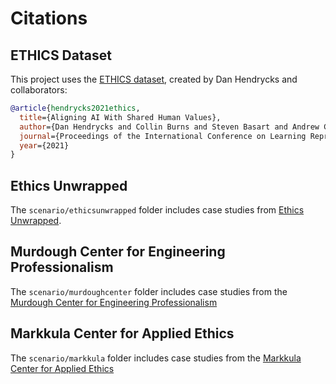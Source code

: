 # Citations

## ETHICS Dataset

This project uses the [ETHICS dataset](https://huggingface.co/datasets/hendrycks/ethics), created by Dan Hendrycks and collaborators:

```bibtex
@article{hendrycks2021ethics,
  title={Aligning AI With Shared Human Values},
  author={Dan Hendrycks and Collin Burns and Steven Basart and Andrew Critch and Jerry Li and Dawn Song and Jacob Steinhardt},
  journal={Proceedings of the International Conference on Learning Representations (ICLR)},
  year={2021}
}
```

## Ethics Unwrapped

The `scenario/ethicsunwrapped` folder includes case studies from [Ethics Unwrapped](https://ethicsunwrapped.utexas.edu/case-study).

## Murdough Center for Engineering Professionalism

The `scenario/murdoughcenter` folder includes case studies from the [Murdough Center for Engineering Professionalism](https://www.depts.ttu.edu/murdoughcenter/products/cases.php)

## Markkula Center for Applied Ethics

The `scenario/markkula` folder includes case studies from the [Markkula Center for Applied Ethics](https://www.scu.edu/ethics/ethics-resources/ethics-cases/)
